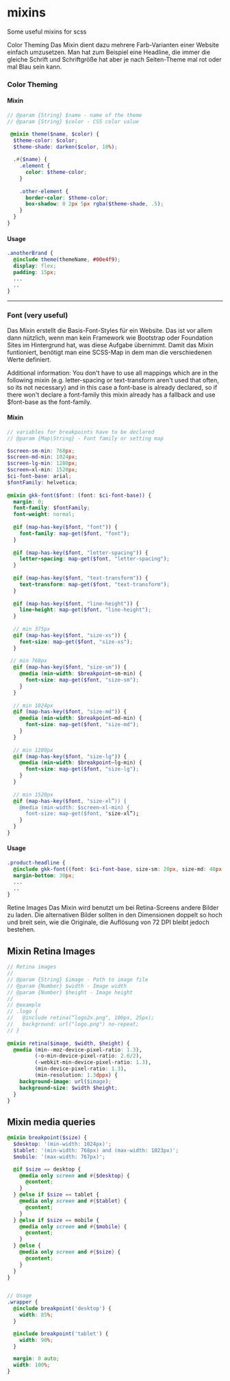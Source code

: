 # mixins
Some useful mixins for scss


Color Theming
Das Mixin dient dazu mehrere Farb-Varianten einer Website einfach umzusetzen. Man hat zum Beispiel eine Headline, die immer die gleiche Schrift und Schriftgröße hat aber je nach Seiten-Theme mal rot oder mal Blau sein kann.

### Color Theming
#### Mixin
```scss
// @param {String} $name - name of the theme
// @param {String} $color - CSS color value

 @mixin theme($name, $color) {
  $theme-color: $color;
  $theme-shade: darken($color, 10%);
 
  .#{$name} {
    .element {
      color: $theme-color;
    }
 
    .other-element {
      border-color: $theme-color;
      box-shadow: 0 2px 5px rgba($theme-shade, .5);
    }
  }
}
```
#### Usage
```scss
.anotherBrand {
  @include theme(themeName, #00e4f9);
  display: flex;
  padding: 15px;
  ...
  ..
}

```
___

### Font (very useful)
Das Mixin erstellt die Basis-Font-Styles für ein Website. Das ist vor allem dann nützlich, wenn man kein Framework wie Bootstrap oder Foundation Sites im Hintergrund hat, was diese Aufgabe übernimmt. Damit das Mixin funtioniert, benötigt man eine SCSS-Map in dem man die verschiedenen Werte definiert.

Additional information: You don't have to use all mappings which are in the following mixin (e.g. letter-spacing or text-transform aren't used that often, so its not necessary) and in this case a font-base is already declared, so if there won't declare a font-family this mixin already has a fallback and use $font-base as the font-family.

#### Mixin
```scss
// variables for breakpoints have to be declared
// @param {Map|String} - Font family or setting map

$screen-sm-min: 768px;
$screen-md-min: 1024px;
$screen-lg-min: 1280px;
$screen—xl-min: 1520px;
$ci-font-base: arial;
$fontFamily: helvetica;
 
@mixin gkk-font($font: (font: $ci-font-base)) {
  margin: 0;
  font-family: $fontFamily;
  font-weight: normal;
  
  @if (map-has-key($font, "font")) {
    font-family: map-get($font, "font");
  }
  
  @if (map-has-key($font, "letter-spacing")) {
    letter-spacing: map-get($font, "letter-spacing");
  }
  
  @if (map-has-key($font, "text-transform")) {
    text-transform: map-get($font, "text-transform");
  }
  
  @if (map-has-key($font, "line-height")) {
    line-height: map-get($font, "line-height");
  }
  
  // min 375px
  @if (map-has-key($font, "size-xs")) {
    font-size: map-get($font, "size-xs");
  }
 
 // min 768px
  @if (map-has-key($font, "size-sm")) {
    @media (min-width: $breakpoint—sm-min) {
      font-size: map-get($font, "size-sm");
    }
  }
 
  // min 1024px
  @if (map-has-key($font, "size-md")) {
    @media (min-width: $breakpoint—md-min) {
      font-size: map-get($font, "size-md");
    }
  }
 
  // min 1280px
  @if (map-has-key($font, "size-lg")) {
    @media (min-width: $breakpoint—lg-min) {
      font-size: map-get($font, "size-lg");
    }
  }
 
  // min 1520px
  @if (map-has-key($font, "size-xl”)) {
    @media (min-width: $screen—xl-min) {
      font-size: map-get($font, "size-xl”);
    }
  }
}
```
#### Usage
```scss
.product-headline {
  @include gkk-font((font: $ci-font-base, size-sm: 20px, size-md: 40px, size-lg: 70px));
  margin-bottom: 30px;
  ...
  ..
}
```

Retine Images
Das Mixin wird benutzt um bei Retina-Screens andere Bilder zu laden. Die alternativen Bilder sollten in den Dimensionen doppelt so hoch und breit sein, wie die Originale, die Auflösung von 72 DPI bleibt jedoch bestehen.

## Mixin Retina Images
```scss
// Retina images
//
// @param {String} $image - Path to image file
// @param {Number} $width - Image width
// @param {Number} $height - Image height
//
// @example
// .logo {
//   @include retina(“logo2x.png", 100px, 25px);
//   background: url("logo.png") no-repeat;
// }
 
@mixin retina($image, $width, $height) {
  @media (min--moz-device-pixel-ratio: 1.3),
         (-o-min-device-pixel-ratio: 2.6/2),
         (-webkit-min-device-pixel-ratio: 1.3),
         (min-device-pixel-ratio: 1.3),
         (min-resolution: 1.3dppx) {
    background-image: url($image);
    background-size: $width $height;
  }
}

```


## Mixin media queries
```scss
@mixin breakpoint($size) {
  $desktop: '(min-width: 1024px)';
  $tablet: '(min-width: 768px) and (max-width: 1023px)';
  $mobile: '(max-width: 767px)';

  @if $size == desktop {
    @media only screen and #{$desktop} {
      @content;
    }
  } @else if $size == tablet {
    @media only screen and #{$tablet} {
      @content;
    }
  } @else if $size == mobile {
    @media only screen and #{$mobile} {
      @content;
    }
  } @else {
    @media only screen and #{$size} {
      @content;
    }
  }
}


// Usage
.wrapper {
  @include breakpoint('desktop') {
    width: 85%;
  }

  @include breakpoint('tablet') {
    width: 90%;
  }

  margin: 0 auto;
  width: 100%;
}
```
